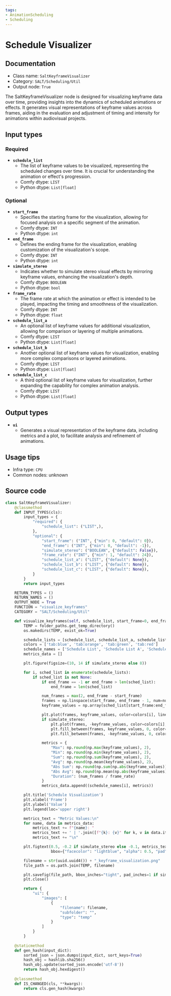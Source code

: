 ```yaml
---
tags:
- AnimationScheduling
- Scheduling
---
```


# Schedule Visualizer
## Documentation
- Class name: `SaltKeyframeVisualizer`
- Category: `SALT/Scheduling/Util`
- Output node: `True`

The SaltKeyframeVisualizer node is designed for visualizing keyframe data over time, providing insights into the dynamics of scheduled animations or effects. It generates visual representations of keyframe values across frames, aiding in the evaluation and adjustment of timing and intensity for animations within audiovisual projects.
## Input types
### Required
- **`schedule_list`**
    - The list of keyframe values to be visualized, representing the scheduled changes over time. It is crucial for understanding the animation or effect's progression.
    - Comfy dtype: `LIST`
    - Python dtype: `List[float]`
### Optional
- **`start_frame`**
    - Specifies the starting frame for the visualization, allowing for focused analysis on a specific segment of the animation.
    - Comfy dtype: `INT`
    - Python dtype: `int`
- **`end_frame`**
    - Defines the ending frame for the visualization, enabling customization of the visualization's scope.
    - Comfy dtype: `INT`
    - Python dtype: `int`
- **`simulate_stereo`**
    - Indicates whether to simulate stereo visual effects by mirroring keyframe values, enhancing the visualization's depth.
    - Comfy dtype: `BOOLEAN`
    - Python dtype: `bool`
- **`frame_rate`**
    - The frame rate at which the animation or effect is intended to be played, impacting the timing and smoothness of the visualization.
    - Comfy dtype: `INT`
    - Python dtype: `float`
- **`schedule_list_a`**
    - An optional list of keyframe values for additional visualization, allowing for comparison or layering of multiple animations.
    - Comfy dtype: `LIST`
    - Python dtype: `List[float]`
- **`schedule_list_b`**
    - Another optional list of keyframe values for visualization, enabling more complex comparisons or layered animations.
    - Comfy dtype: `LIST`
    - Python dtype: `List[float]`
- **`schedule_list_c`**
    - A third optional list of keyframe values for visualization, further expanding the capability for complex animation analysis.
    - Comfy dtype: `LIST`
    - Python dtype: `List[float]`
## Output types
- **`ui`**
    - Generates a visual representation of the keyframe data, including metrics and a plot, to facilitate analysis and refinement of animations.
## Usage tips
- Infra type: `CPU`
- Common nodes: unknown


## Source code
```python
class SaltKeyframeVisualizer:
    @classmethod
    def INPUT_TYPES(cls):
        input_types = {
            "required": {
                "schedule_list": ("LIST",),
            },
            "optional": {
                "start_frame": ("INT", {"min": 0, "default": 0}),
                "end_frame": ("INT", {"min": 0, "default": -1}),
                "simulate_stereo": ("BOOLEAN", {"default": False}),
                "frame_rate": ("INT", {"min": 1, "default": 24}),
                "schedule_list_a": ("LIST", {"default": None}),
                "schedule_list_b": ("LIST", {"default": None}),
                "schedule_list_c": ("LIST", {"default": None}),
            }
        }
        return input_types

    RETURN_TYPES = ()
    RETURN_NAMES = ()
    OUTPUT_NODE = True
    FUNCTION = "visualize_keyframes"
    CATEGORY = "SALT/Scheduling/Util"

    def visualize_keyframes(self, schedule_list, start_frame=0, end_frame=-1, simulate_stereo=False, frame_rate=24.0, schedule_list_a=None, schedule_list_b=None, schedule_list_c=None):
        TEMP = folder_paths.get_temp_directory()
        os.makedirs(TEMP, exist_ok=True)

        schedule_lists = [schedule_list, schedule_list_a, schedule_list_b, schedule_list_c]
        colors = ['tab:blue', 'tab:orange', 'tab:green', 'tab:red']
        schedule_names = ['Schedule List', 'Schedule List A', 'Schedule List B', 'Schedule List C']
        metrics_data = []

        plt.figure(figsize=(10, 14 if simulate_stereo else 8))

        for i, sched_list in enumerate(schedule_lists):
            if sched_list is not None:
                if end_frame == -1 or end_frame > len(sched_list):
                    end_frame = len(sched_list)

                num_frames = max(2, end_frame - start_frame)
                frames = np.linspace(start_frame, end_frame - 1, num=num_frames, endpoint=True)
                keyframe_values = np.array(sched_list[start_frame:end_frame])

                plt.plot(frames, keyframe_values, color=colors[i], linewidth=0.5, label=schedule_names[i] + ' Left')
                if simulate_stereo:
                    plt.plot(frames, -keyframe_values, color=colors[i], linewidth=0.5, linestyle='dashed', label=schedule_names[i] + ' Right')
                    plt.fill_between(frames, keyframe_values, 0, color=colors[i], alpha=0.3)
                    plt.fill_between(frames, -keyframe_values, 0, color=colors[i], alpha=0.3)

                metrics = {
                    "Max": np.round(np.max(keyframe_values), 2),
                    "Min": np.round(np.min(keyframe_values), 2),
                    "Sum": np.round(np.sum(keyframe_values), 2),
                    "Avg": np.round(np.mean(keyframe_values), 2),
                    "Abs Sum": np.round(np.sum(np.abs(keyframe_values)), 2),
                    "Abs Avg": np.round(np.mean(np.abs(keyframe_values)), 2),
                    "Duration": (num_frames / frame_rate)
                }
                metrics_data.append((schedule_names[i], metrics))

        plt.title('Schedule Visualization')
        plt.xlabel('Frame')
        plt.ylabel('Value')
        plt.legend(loc='upper right')

        metrics_text = "Metric Values:\n"
        for name, data in metrics_data:
            metrics_text += f"{name}: "
            metrics_text += ' | '.join([f"{k}: {v}" for k, v in data.items()])
            metrics_text += "\n"

        plt.figtext(0.5, -0.2 if simulate_stereo else -0.1, metrics_text, ha="center", fontsize=12,
                    bbox={"facecolor": "lightblue", "alpha": 0.5, "pad": 5}, wrap=True)

        filename = str(uuid.uuid4()) + "_keyframe_visualization.png"
        file_path = os.path.join(TEMP, filename)

        plt.savefig(file_path, bbox_inches="tight", pad_inches=1 if simulate_stereo else 0.1)
        plt.close()

        return {
            "ui": {
                "images": [
                    {
                        "filename": filename,
                        "subfolder": "",
                        "type": "temp"
                    }
                ]
            }
        }
    
    @staticmethod
    def gen_hash(input_dict):
        sorted_json = json.dumps(input_dict, sort_keys=True)
        hash_obj = hashlib.sha256()
        hash_obj.update(sorted_json.encode('utf-8'))
        return hash_obj.hexdigest()
    
    @classmethod
    def IS_CHANGED(cls, **kwargs):
        return cls.gen_hash(kwargs)

```
